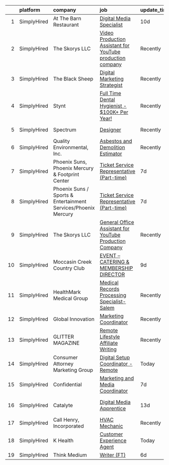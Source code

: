 

|    | platform    | company                                                        | job                                                                                                                                                                    | update_time   | location                   |
|---:|:------------|:---------------------------------------------------------------|:-----------------------------------------------------------------------------------------------------------------------------------------------------------------------|:--------------|:---------------------------|
|  1 | SimplyHired | At The Barn Restaurant                                         | [Digital Media Specialist](https://www.simplyhired.com/job/z5z4ErwY1fso43ZH8Zk87nC2qqHH53GMZ1PH072MiWepXOTKbiRonw?q=digital+platform)                                  | 10d           | Granby, CT                 |
|  2 | SimplyHired | The Skorys LLC                                                 | [Video Production Assistant for YouTube production company](https://www.simplyhired.com/job/xhW1Z593jx8W74aXEdHZeV7FNo3lM1vDzBu55zqPmvgCpciTgiZFcA?q=digital+platform) | Recently      | Scottsdale, AZ             |
|  3 | SimplyHired | The Black Sheep                                                | [Digital Marketing Strategist](https://www.simplyhired.com/job/H05aJrE7o4JuhW_UdbM0hwwEstGCnGhTIPev9NKQC_RGNQNDMzdxXA?q=digital+platform)                              | Recently      | Chicago, IL                |
|  4 | SimplyHired | Stynt                                                          | [Full Time Dental Hygienist - $100K+ Per Year!](https://www.simplyhired.com/job/d6R6I7YtG9MCyCiZL44kHie_lCWexTkl-GYH7fvGM0qYUjLEh3uqzA?q=digital+platform)             | Recently      | Massachusetts              |
|  5 | SimplyHired | Spectrum                                                       | [Designer](https://www.simplyhired.com/job/0dSRwgiXxQPjWjyLX_OMl6rq3kiiFtiDoS0sMFYFBGWHDcXWqpvRNw?q=digital+platform)                                                  | Recently      | Traverse City, MI          |
|  6 | SimplyHired | Quality Environmental, Inc.                                    | [Asbestos and Demolition Estimator](https://www.simplyhired.com/job/Xp28goQL8bI4DdsTIc2Kjjc6i45Qe6WuKmh6A-Ilm_89lSswagrnUw?q=digital+platform)                         | Recently      | Santa Fe Springs, CA       |
|  7 | SimplyHired | Phoenix Suns, Phoenix Mercury & Footprint Center               | [Ticket Service Representative (Part-time)](https://www.simplyhired.com/job/wATXpwkAKPSfeJU5SLO97arypsw4ePqwyVdO86KzKI5xvx22tb1lRA?q=digital+platform)                 | 7d            | Phoenix, AZ                |
|  8 | SimplyHired | Phoenix Suns / Sports & Entertainment Services/Phoenix Mercury | [Ticket Service Representative (Part-time)](https://www.simplyhired.com/job/Sw8k6T2fXv4KMy7Nmz1JVzvEIwTonrbn7nj0hrj1hRdc4YWoMO3kWw?q=digital+platform)                 | 7d            | Phoenix, AZ                |
|  9 | SimplyHired | The Skorys LLC                                                 | [General Office Assistant for YouTube Production Company](https://www.simplyhired.com/job/FKqO2VHC3OUnu9x_yn6Hv5VdjonJwH3UVrxhZ4jyWz43YbRqkKmh2Q?q=digital+platform)   | Recently      | Scottsdale, AZ             |
| 10 | SimplyHired | Moccasin Creek Country Club                                    | [EVENT – CATERING & MEMBERSHIP DIRECTOR](https://www.simplyhired.com/job/_H0Bjy3wpR7RlTxjy8BXkr1orcXSRBHvXPTuWM69qpRoXyXomY5ZrQ?q=digital+platform)                    | 9d            | Aberdeen, SD               |
| 11 | SimplyHired | HealthMark Medical Group                                       | [Medical Records Processing Specialist- Salem](https://www.simplyhired.com/job/DTvYBCw26VW98qDg49Y1_KKT2o8f8KhxBAIkdhv1_oe2lvi5kqu9Vw?q=digital+platform)              | Recently      | Remote                     |
| 12 | SimplyHired | Global Innovation                                              | [Marketing Coordinator](https://www.simplyhired.com/job/XvJa4HkGkD58dajcM1wP5HNjyjEckyA9jN9Jd0v50VZQWWTCKSZlWg?q=digital+platform)                                     | Recently      | Lake City, FL              |
| 13 | SimplyHired | GLITTER MAGAZINE                                               | [Remote Lifestyle Affiliate Writing](https://www.simplyhired.com/job/ddMt2vHupHIUgd0NwbKLj3Ow8fJJVXttLBfRLUBOS8L5lrgkXW_XjA?q=digital+platform)                        | Recently      | Remote                     |
| 14 | SimplyHired | Consumer Attorney Marketing Group                              | [Digital Setup Coordinator - Remote](https://www.simplyhired.com/job/sQYDKjW-Q0g974Q3PEbmibxAxPGDvh7oo2XoxPzm0fx83heTS1SNew?q=digital+platform)                        | Today         | Remote                     |
| 15 | SimplyHired | Confidential                                                   | [Marketing and Media Coordinator](https://www.simplyhired.com/job/08RQfufut0DQzFjN344JnLHbjT6WkZvr6VVrXqkdgfu1Gd7gdLj2xw?q=digital+platform)                           | 7d            | Phoenix, AZ                |
| 16 | SimplyHired | Catalyte                                                       | [Digital Media Apprentice](https://www.simplyhired.com/job/V8wD3XmYlPCsiL_aQi7GeVGXAouzUtLH7ScyW1YxmnJvxJsBH1pndg?q=digital+platform)                                  | 13d           | Baltimore, MD +3 locations |
| 17 | SimplyHired | Call Henry, Incorporated                                       | [HVAC Mechanic](https://www.simplyhired.com/job/4LpWFvZuJ5CLGwk2Vav7Lt-0jRRRekHjU8nHpcPOlS_A_fGhU80DVA?q=digital+platform)                                             | Recently      | Vandenberg AFB, CA         |
| 18 | SimplyHired | K Health                                                       | [Customer Experience Agent](https://www.simplyhired.com/job/3aVdcCFthL4UKgIEWdkxDLvHf4zzUf7gh06uJGCiQOYe8L51rxXFMQ?q=digital+platform)                                 | Today         | Phoenix, AZ                |
| 19 | SimplyHired | Think Medium                                                   | [Writer (FT)](https://www.simplyhired.com/job/Kt5tl4V_QlrIKjRND-gttyErZjSovm1QLTUjuN7PGZ7frVuXlWlx0A?q=digital+platform)                                               | 6d            | Remote                     |